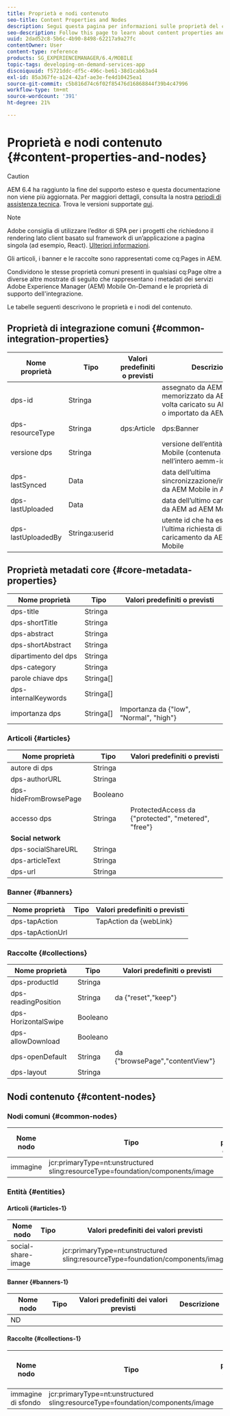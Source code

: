 ```yaml
---
title: Proprietà e nodi contenuto
seo-title: Content Properties and Nodes
description: Segui questa pagina per informazioni sulle proprietà del contenuto e sui nodi.
seo-description: Follow this page to learn about content properties and nodes.
uuid: 2dad52c8-5b6c-4b90-8498-62217a9a27fc
contentOwner: User
content-type: reference
products: SG_EXPERIENCEMANAGER/6.4/MOBILE
topic-tags: developing-on-demand-services-app
discoiquuid: f5721ddc-df5c-496c-be61-38d1cab63ad4
exl-id: 85a367fe-a124-42af-ae3e-fe4d10425ea1
source-git-commit: c5b816d74c6f02f85476d16868844f39b4c47996
workflow-type: tm+mt
source-wordcount: '391'
ht-degree: 21%

---
```


# Proprietà e nodi contenuto {#content-properties-and-nodes}

>[!CAUTION]
>
>AEM 6.4 ha raggiunto la fine del supporto esteso e questa documentazione non viene più aggiornata. Per maggiori dettagli, consulta la nostra [periodi di assistenza tecnica](https://helpx.adobe.com/it/support/programs/eol-matrix.html). Trova le versioni supportate [qui](https://experienceleague.adobe.com/docs/).

>[!NOTE]
>
>Adobe consiglia di utilizzare l’editor di SPA per i progetti che richiedono il rendering lato client basato sul framework di un’applicazione a pagina singola (ad esempio, React). [Ulteriori informazioni](/help/sites-developing/spa-overview.md).

Gli articoli, i banner e le raccolte sono rappresentati come cq:Pages in AEM.

Condividono le stesse proprietà comuni presenti in qualsiasi cq:Page oltre a diverse altre mostrate di seguito che rappresentano i metadati dei servizi Adobe Experience Manager (AEM) Mobile On-Demand e le proprietà di supporto dell&#39;integrazione.

Le tabelle seguenti descrivono le proprietà e i nodi del contenuto.

## Proprietà di integrazione comuni {#common-integration-properties}

| **Nome proprietà** | **Tipo** | **Valori predefiniti o previsti** | **Descrizione** |
|---|---|---|---|
| dps-id | Stringa |  | assegnato da AEM Mobile e memorizzato da AEM una volta caricato su AEM Mobile o importato da AEM Mobile |
| dps-resourceType | Stringa | dps:Article | dps:Banner | dps:Collection | proprietà tipo di entità |
| versione dps | Stringa |  | versione dell’entità AEM Mobile (contenuta anche nell’intero aemm-id) |
| dps-lastSynced | Data |  | data dell’ultima sincronizzazione/importazione da AEM Mobile in AEM |
| dps-lastUploaded | Data |  | data dell’ultimo caricamento da AEM ad AEM Mobile |
| dps-lastUploadedBy | Stringa:userid |  | utente id che ha eseguito l’ultima richiesta di caricamento da AEM ad AEM Mobile |

## Proprietà metadati core {#core-metadata-properties}

| Nome proprietà | Tipo | Valori predefiniti o previsti |
|--- |--- |--- |
| dps-title | Stringa |  |
| dps-shortTitle | Stringa |  |
| dps-abstract | Stringa |  |
| dps-shortAbstract | Stringa |  |
| dipartimento del dps | Stringa |  |
| dps-category | Stringa |  |
| parole chiave dps | Stringa[] |  |
| dps-internalKeywords | Stringa[] |  |
| importanza dps | Stringa[] | Importanza da {&quot;low&quot;, &quot;Normal&quot;, &quot;high&quot;} |

### Articoli {#articles}

| **Nome proprietà** | **Tipo** | **Valori predefiniti o previsti** |
|---|---|---|
| autore di dps | Stringa |  |
| dps-authorURL | Stringa |  |
| dps-hideFromBrowsePage | Booleano |  |
| accesso dps | Stringa | ProtectedAccess da {&quot;protected&quot;, &quot;metered&quot;, &quot;free&quot;} |
| **Social network** |  |  |
| dps-socialShareURL | Stringa |  |
| dps-articleText | Stringa |  |
| dps-url | Stringa |  |

### Banner {#banners}

| **Nome proprietà** | **Tipo** | **Valori predefiniti o previsti** |
|---|---|---|
| dps-tapAction |  | TapAction da {webLink} |
| dps-tapActionUrl |  |  |

### Raccolte {#collections}

| Nome proprietà | Tipo | Valori predefiniti o previsti |
|--- |--- |--- |
| dps-productId | Stringa |  |
| dps-readingPosition | Stringa | da {&quot;reset&quot;,&quot;keep&quot;} |
| dps-HorizontalSwipe | Booleano |  |
| dps-allowDownload | Booleano |  |
| dps-openDefault | Stringa | da {&quot;browsePage&quot;,&quot;contentView&quot;} |
| dps-layout | Stringa |  |

## Nodi contenuto {#content-nodes}

### Nodi comuni {#common-nodes}

| Nome nodo | Tipo | Valori predefiniti o previsti | Descrizione |
|--- |--- |--- |--- |
| immagine | jcr:primaryType=nt:unstructured <br> sling:resourceType=foundation/components/image |  |  |

### Entità {#entities}

#### Articoli {#articles-1}

| Nome nodo | Tipo | Valori predefiniti dei valori previsti | Descrizione |
|--- |--- |--- |--- |
| social-share-image |  | jcr:primaryType=nt:unstructured <br> sling:resourceType=foundation/components/image |  |

#### Banner {#banners-1}

| Nome nodo | Tipo | Valori predefiniti dei valori previsti | Descrizione |
|---|---|---|---|
| ND |  |  |  |

#### Raccolte {#collections-1}

| Nome nodo | Tipo | Valori predefiniti dei valori previsti | Descrizione |
|--- |--- |--- |--- |
| immagine di sfondo | jcr:primaryType=nt:unstructured <br> sling:resourceType=foundation/components/image |  |  |
